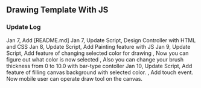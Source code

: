 ## Drawing Template With JS
### Update Log
Jan 7, Add [README.md]
Jan 7, Update Script, Design Controller with HTML and CSS
Jan 8, Update Script, Add Painting feature with JS
Jan 9, Update Script, Add feature of changing selected color for drawing
                    , Now you can figure out what color is now selected
                    , Also you can change your brush thickness from 0 to 10.0 with bar-type contoller
Jan 10, Update Script, Add feature of filling canvas background with selected color.
                        , Add touch event. Now mobile user can operate draw tool on the canvas.